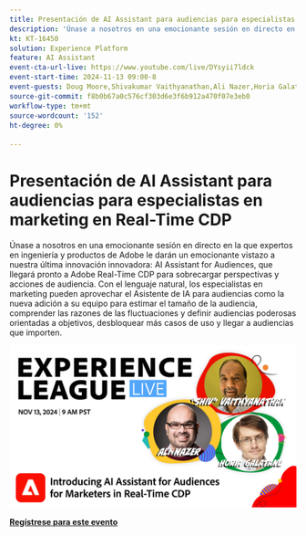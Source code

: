 ```yaml
---
title: Presentación de AI Assistant para audiencias para especialistas en marketing en Real-Time CDP
description: 'Únase a nosotros en una emocionante sesión en directo en la que expertos en ingeniería y productos de Adobe le darán un emocionante vistazo a nuestra última innovación innovadora: el asistente de IA para audiencias, que llegará pronto a Adobe Real-Time CDP para sobrecargar perspectivas y acciones de audiencia. '
kt: KT-16450
solution: Experience Platform
feature: AI Assistant
event-cta-url-live: https://www.youtube.com/live/DYsyii7ldck
event-start-time: 2024-11-13 09:00-8
event-guests: Doug Moore,Shivakumar Vaithyanathan,Ali Nazer,Horia Galatanu
source-git-commit: f8b0b67a0c576cf303d6e3f6b912a470f07e3eb0
workflow-type: tm+mt
source-wordcount: '152'
ht-degree: 0%

---
```


# Presentación de AI Assistant para audiencias para especialistas en marketing en Real-Time CDP

Únase a nosotros en una emocionante sesión en directo en la que expertos en ingeniería y productos de Adobe le darán un emocionante vistazo a nuestra última innovación innovadora: AI Assistant for Audiences, que llegará pronto a Adobe Real-Time CDP para sobrecargar perspectivas y acciones de audiencia. Con el lenguaje natural, los especialistas en marketing pueden aprovechar el Asistente de IA para audiencias como la nueva adición a su equipo para estimar el tamaño de la audiencia, comprender las razones de las fluctuaciones y definir audiencias poderosas orientadas a objetivos, desbloquear más casos de uso y llegar a audiencias que importen.

[![ExL ACTIVO el 13 de noviembre de 2024](assets/WebBanner_nov13_2024.jpg)](https://engage.adobe.com/ExpLeagueLive-241113.html)

[**Regístrese para este evento**](https://engage.adobe.com/ExpLeagueLive-241113.html)
